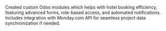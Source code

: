 Created custom Odoo modules which helps with hotel booking efficiency, featuring advanced forms, role-based access, and automated notifications. Includes integration with Monday.com API for seamless project data synchronization if needed.
